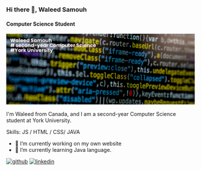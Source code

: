 ### Hi there 👋, Waleed Samouh
#### Computer Science Student
![Computer Science Student](https://github.com/samouh-waleed/WaleedSamouh/blob/main/final%20banner.png)

I'm Waleed from Canada, and I am a second-year Computer Science student at York University.

Skills: JS / HTML / CSS/ JAVA

- 🔭 I’m currently working on my own website 
- 🌱 I’m currently learning Java language. 


[<img src='https://cdn.jsdelivr.net/npm/simple-icons@3.0.1/icons/github.svg' alt='github' height='40'>](https://github.com/samouh-waleed)  [<img src='https://cdn.jsdelivr.net/npm/simple-icons@3.0.1/icons/linkedin.svg' alt='linkedin' height='40'>](https://www.linkedin.com/in/waleed-samouh/)  

